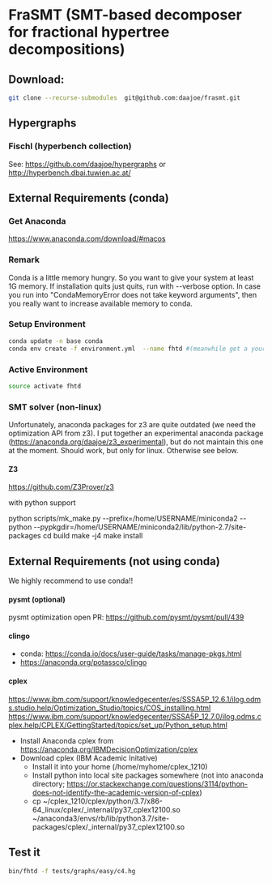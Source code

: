 # FraSMT (SMT-based decomposer for fractional hypertree decompositions)

## Download:
```bash
git clone --recurse-submodules  git@github.com:daajoe/frasmt.git
````

## Hypergraphs

### Fischl (hyperbench collection)
See: https://github.com/daajoe/hypergraphs or http://hyperbench.dbai.tuwien.ac.at/


## External Requirements (conda)
### Get Anaconda
https://www.anaconda.com/download/#macos

### Remark
Conda is a little memory hungry. So you want to give your system at least 1G memory.
If installation quits just quits, run with --verbose option.
In case you run into "CondaMemoryError does not take keyword arguments", then you
really want to increase available memory to conda.

### Setup Environment
```bash
conda update -n base conda
conda env create -f environment.yml  --name fhtd #(meanwhile get a yourself coffee; or two)
```
### Active Environment
```bash
source activate fhtd
```

### SMT solver (non-linux)
Unfortunately, anaconda packages for z3 are quite outdated (we need the optimization API from z3). 
I put together an experimental anaconda package (https://anaconda.org/daajoe/z3_experimental), but do not maintain this one at the moment. Should work, but only for linux. Otherwise see below.

#### Z3
https://github.com/Z3Prover/z3

with python support

python scripts/mk_make.py --prefix=/home/USERNAME/miniconda2 --python --pypkgdir=/home/USERNAME/miniconda2/lib/python-2.7/site-packages
cd build
make -j4
make install

## External Requirements (not using conda)
We highly recommend to use conda!!

#### pysmt (optional)
pysmt optimization open PR: https://github.com/pysmt/pysmt/pull/439

#### clingo
- conda: https://conda.io/docs/user-guide/tasks/manage-pkgs.html
- https://anaconda.org/potassco/clingo

#### cplex
https://www.ibm.com/support/knowledgecenter/es/SSSA5P_12.6.1/ilog.odms.studio.help/Optimization_Studio/topics/COS_installing.html
https://www.ibm.com/support/knowledgecenter/SSSA5P_12.7.0/ilog.odms.cplex.help/CPLEX/GettingStarted/topics/set_up/Python_setup.html

- Install Anaconda cplex from https://anaconda.org/IBMDecisionOptimization/cplex
- Download cplex (IBM Academic Initative)
  - Install it into your home (/home/myhome/cplex_1210)
  - Install python into local site packages somewhere (not into anaconda directory; https://or.stackexchange.com/questions/3114/python-does-not-identify-the-academic-version-of-cplex)
  - cp ~/cplex_1210/cplex/python/3.7/x86-64_linux/cplex/_internal/py37_cplex12100.so ~/anaconda3/envs/rb/lib/python3.7/site-packages/cplex/_internal/py37_cplex12100.so

## Test it
```bash
bin/fhtd -f tests/graphs/easy/c4.hg 
```
